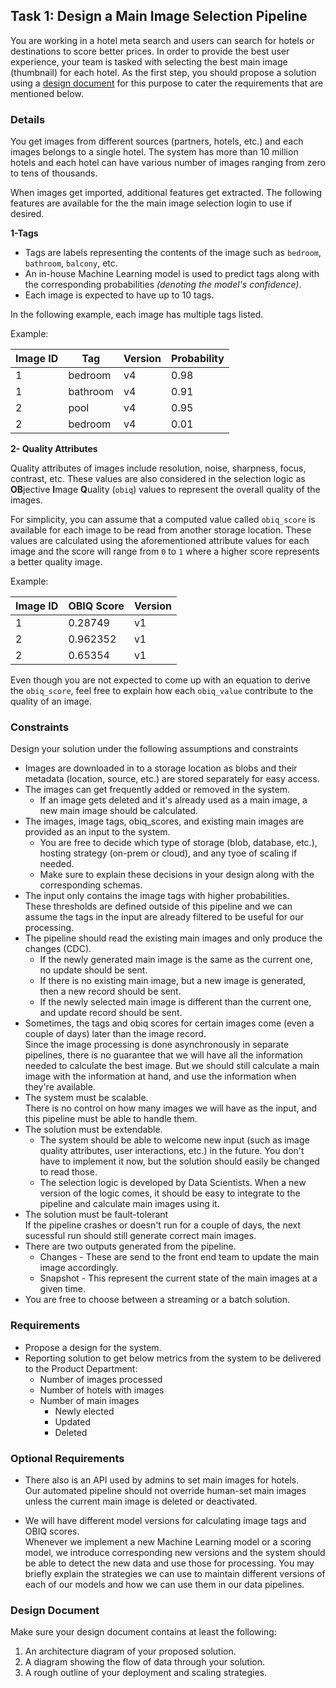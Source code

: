 
## Task 1: Design a Main Image Selection Pipeline

You are working in a hotel meta search and users can search for hotels or destinations to score better prices. In order to provide the best user experience, your team is tasked with selecting the best main image (thumbnail) for each hotel. As the first step, you should propose a solution using a [design document](design_document.md) for this purpose to cater the requirements that are mentioned below.


### Details 

You get images from different sources (partners, hotels, etc.) and each images belongs to a single hotel. The system has more than 10 million hotels and each hotel can have various number of images ranging from zero to tens of thousands. 

When images get imported, additional features get extracted. The following features are available for the the main image selection login to use if desired.

**1-Tags**

- Tags are labels representing the contents of the image such as `bedroom`, `bathroom`, `balcony`, etc. 
- An in-house Machine Learning model is used to predict tags along with the corresponding probabilities *(denoting the model's confidence)*.
- Each image is expected to have up to 10 tags.

In the following example, each image has multiple tags listed.

Example:

| Image ID    | Tag | Version | Probability |
| -------- | ------- | ------- | -------- |
| 1     | bedroom    | v4       |0.98 |
| 1     | bathroom   | v4       |0.91 |
| 2     | pool       | v4       |0.95 |
| 2     | bedroom    | v4       |0.01 |

**2- Quality Attributes**


Quality attributes of images include resolution, noise, sharpness, focus, contrast, etc. 
These values are also considered in the selection logic as **OB**jective **I**mage **Q**uality (`obiq`) values to represent the overall quality of the images.

For simplicity, you can assume that a computed value called `obiq_score` is available for each image to be read from another storage location. 
These values are calculated using the aforementioned attribute values for each image and the score will range from `0` to `1` where a higher score represents a better quality image.

Example:

| Image ID    | OBIQ Score | Version |
| -------- | ------- | ------- | 
| 1  | 0.28749    | v1 |
| 2 | 0.962352    | v1 |
| 2    | 0.65354    | v1 |


Even though you are not expected to come up with an equation to derive the `obiq_score`, feel free to explain how each `obiq_value` contribute to the quality of an image.


### Constraints

Design your solution under the following assumptions and constraints

* Images are downloaded in to a storage location as blobs and their metadata (location, source, etc.) are stored separately for easy access.
* The images can get frequently added or removed in the system.  
    * If an image gets deleted and it's already used as a main image, a new main image should be calculated.
* The images, image tags, obiq_scores, and existing main images are provided as an input to the system.
    * You are free to decide which type of storage (blob, database, etc.), hosting strategy (on-prem or cloud), and any tyoe of scaling if needed.
    * Make sure to explain these decisions in your design along with the corresponding schemas.
* The input only contains the image tags with higher probabilities.   
    These thresholds are defined outside of this pipeline and we can assume the tags in the input are already filtered to be useful for our processing.
* The pipeline should read the existing main images and only produce the changes (CDC).  
    * If the newly generated main image is the same as the current one, no update should be sent.
    * If there is no existing main image, but a new image is generated, then a new record should be sent.
    * If the newly selected main image is different than the current one, and update record should be sent.
* Sometimes, the tags and obiq scores for certain images come (even a couple of days) later than the image record.  
    Since the image processing is done asynchronously in separate pipelines, there is no guarantee that we will have all the information needed to calculate the best image. But we should still calculate a main image with the information at hand, and use the information when they're available.
*  The system must be scalable.  
    There is no control on how many images we will have as the input, and this pipeline must be able to handle them.
* The solution must be extendable.  
    * The system should be able to welcome new input (such as image quality attributes, user interactions, etc.) in the future. You don't have to implement it now, but the solution should easily be changed to read those.
    * The selection logic is developed by Data Scientists. When a new version of the logic comes, it should be easy to integrate to the pipeline and calculate main images using it.
* The solution must be fault-tolerant  
    If the pipeline crashes or doesn't run for a couple of days, the next sucessful run should still generate correct main images.
* There are two outputs generated from the pipeline.  
    * Changes - These are send to the front end team to update the main image accordingly.
    * Snapshot - This represent the current state of the main images at a given time.
* You are free to choose between a streaming or a batch solution.  

### Requirements

* Propose a design for the system.
* Reporting solution to get below metrics from the system to be delivered to the Product Department:
    * Number of images processed
    * Number of hotels with images
    * Number of main images
        * Newly elected
        * Updated
        * Deleted

### Optional Requirements
* There also is an API used by admins to set main images for hotels.   
    Our automated pipeline should not override human-set main images unless the current main image is deleted or deactivated. 

* We will have different model versions for calculating image tags and OBIQ scores.  
    Whenever we implement a new Machine Learning model or a scoring model, we introduce corresponding new versions and the system should be able to detect the new data and use those for processing. You may briefly explain the strategies we can use to maintain different versions of each of our models and how we can use them in our data pipelines.

### Design Document

Make sure your design document contains at least the following:

1. An architecture diagram of your proposed solution.
2. A diagram showing the flow of data through your solution.
3. A rough outline of your deployment and scaling strategies.